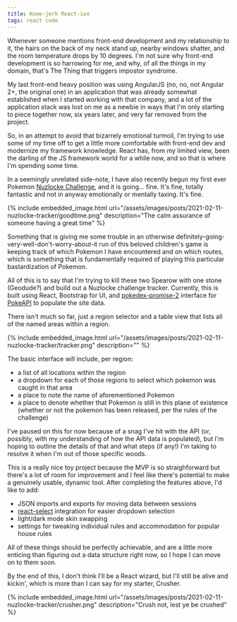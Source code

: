 ```yaml
---
title: Knee-jerk React-ion
tags: react code
---
```


Whenever someone mentions front-end development and my relationship to it, the hairs on the back of my neck stand up, nearby windows shatter, and the room temperature drops by 10 degrees.
I'm not sure why front-end development is so harrowing for me, and why, of all the things in my domain, that's The Thing that triggers impostor syndrome.

My last front-end heavy position was using AngularJS (no, no, not Angular 2+, the original one) in an application that was already somewhat established when I started working with that company,
and a lot of the application stack was lost on me as a newbie in ways that I'm only starting to piece together now, six years later, and very far removed from the project.

So, in an attempt to avoid that bizarrely emotional turmoil, I'm trying to use some of my time off to get a little more comfortable with front-end dev and modernize my framework knowledge.
React has, from my limited view, been the darling of the JS framework world for a while now, and so that is where I'm spending some time.

In a seemingly unrelated side-note, I have also recently begun my first ever Pokemon [Nuzlocke Challenge](https://bulbapedia.bulbagarden.net/wiki/Nuzlocke_Challenge), and it is going... fine. It's fine, totally fantastic and not in anyway emotionally or mentally taxing. It's fine.

{% include embedded_image.html url="/assets/images/posts/2021-02-11-nuzlocke-tracker/goodtime.png" description="The calm assurance of someone having a great time" %}

Something that is giving me some trouble in an otherwise definitely-going-very-well-don't-worry-about-it run of this beloved children's game is keeping track of which Pokemon I have encountered and on which routes,
which is something that is fundamentally required of playing this particular bastardization of Pokemon.

All of this is to say that I'm trying to kill these two Spearow with one stone (Geodude?) and build out a Nuzlocke challenge tracker.
Currently, this is built using React, Bootstrap for UI, and [pokedex-promise-2](https://github.com/PokeAPI/pokedex-promise-v2) interface for [PokeAPI](https://pokeapi.co/) to populate the site data.

There isn't much so far, just a region selector and a table view that lists all of the named areas within a region.

{% include embedded_image.html url="/assets/images/posts/2021-02-11-nuzlocke-tracker/tracker.png" description="" %}

The basic interface will include, per region:

- a list of all locations within the region
- a dropdown for each of those regions to select which pokemon was caught in that area
- a place to note the name of aforementioned Pokemon
- a place to denote whether that Pokemon is still in this plane of existence (whether or not the pokemon has been released, per the rules of the challenge)

I've paused on this for now because of a snag I've hit with the API (or, possibly, with my understanding of how the API data is populated), but I'm hoping to outline the details of that
and what steps (if any!) I'm taking to resolve it when I'm out of those specific woods.

This is a really nice toy project because the MVP is so straighforward but there's a lot of room for improvement and I feel like there's potential to make a genuinely usable, dynamic tool.
After completing the features above, I'd like to add:

- JSON imports and exports for moving data between sessions
- [react-select](https://react-select.com/home) integration for easier dropdown selection
- light/dark mode skin swapping
- settings for tweaking individual rules and accommodation for popular house rules

All of these things should be perfectly achievable, and are a little more enticing than figuring out a data structure right now, so I hope I can move on to them soon.

By the end of this, I don't think I'll be a React wizard, but I'll still be alive and kickin', which is more than I can say for my starter, Crusher.

{% include embedded_image.html url="/assets/images/posts/2021-02-11-nuzlocke-tracker/crusher.png" description="Crush not, lest ye be crushed" %}
